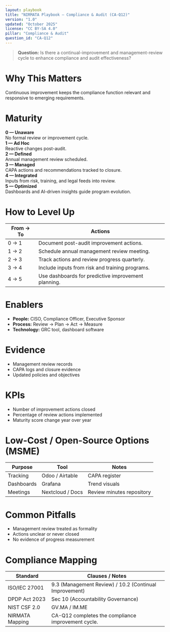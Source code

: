 ```yaml
---
layout: playbook
title: "NIRMATA Playbook — Compliance & Audit (CA-Q12)"
version: "1.0"
updated: "October 2025"
license: "CC BY-SA 4.0"
pillar: "Compliance & Audit"
question_id: "CA-Q12"
---
```


> **Question:** Is there a continual-improvement and management-review cycle to enhance compliance and audit effectiveness?

# Why This Matters
Continuous improvement keeps the compliance function relevant and responsive to emerging requirements.

# Maturity
<div class="levels-grid">
  <div class="level level-0"><strong>0 — Unaware</strong><br>No formal review or improvement cycle. </div>
  <div class="level level-1"><strong>1 — Ad Hoc</strong><br>Reactive changes post-audit. </div>
  <div class="level level-2"><strong>2 — Defined</strong><br>Annual management review scheduled. </div>
  <div class="level level-3"><strong>3 — Managed</strong><br>CAPA actions and recommendations tracked to closure. </div>
  <div class="level level-4"><strong>4 — Integrated</strong><br>Inputs from risk, training, and legal feeds into review. </div>
  <div class="level level-5"><strong>5 — Optimized</strong><br>Dashboards and AI-driven insights guide program evolution. </div>
</div>

# How to Level Up

| From → To | Actions |
|---|---|
|0 → 1|Document post-audit improvement actions.|
|1 → 2|Schedule annual management review meeting.|
|2 → 3|Track actions and review progress quarterly.|
|3 → 4|Include inputs from risk and training programs.|
|4 → 5|Use dashboards for predictive improvement planning. |

# Enablers
- **People:** CISO, Compliance Officer, Executive Sponsor  
- **Process:** Review → Plan → Act → Measure  
- **Technology:** GRC tool, dashboard software  

# Evidence
- Management review records  
- CAPA logs and closure evidence  
- Updated policies and objectives  

# KPIs
- Number of improvement actions closed  
- Percentage of review actions implemented  
- Maturity score change year over year  

# Low-Cost / Open-Source Options (MSME)

| Purpose | Tool | Notes |
|---|---|---|
| Tracking | Odoo / Airtable | CAPA register |
| Dashboards | Grafana | Trend visuals |
| Meetings | Nextcloud / Docs | Review minutes repository |

# Common Pitfalls
- Management review treated as formality  
- Actions unclear or never closed  
- No evidence of progress measurement  

# Compliance Mapping

| Standard | Clauses / Notes |
|---|---|
| ISO/IEC 27001 | 9.3 (Management Review) / 10.2 (Continual Improvement) |
| DPDP Act 2023 | Sec 10 (Accountability Governance) |
| NIST CSF 2.0 | GV.MA / IM.ME |
| NIRMATA Mapping | CA-Q12 completes the compliance improvement cycle. |


